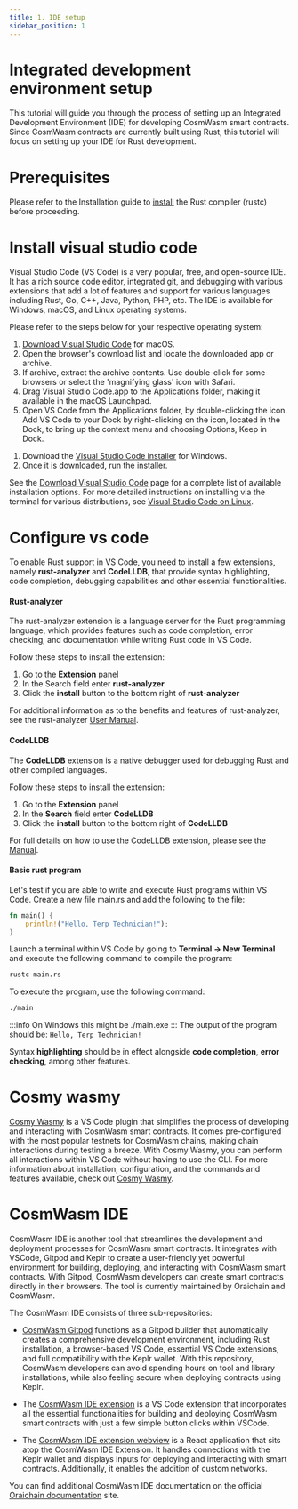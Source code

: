 ```yaml
---
title: 1. IDE setup
sidebar_position: 1
---
```


# Integrated development environment setup

This tutorial will guide you through the process of setting up an Integrated Development Environment (IDE) for developing CosmWasm smart contracts. Since CosmWasm contracts are currently built using Rust, this tutorial will focus on setting up your IDE for Rust development.

# Prerequisites
Please refer to the Installation guide to [install](./installation.md) the Rust compiler (rustc) before proceeding.

# Install visual studio code

Visual Studio Code (VS Code) is a very popular, free, and open-source IDE. It has a rich source code editor, integrated git, and debugging with various extensions that add a lot of features and support for various languages including Rust, Go, C++, Java, Python, PHP, etc. The IDE is available for Windows, macOS, and Linux operating systems.

Please refer to the steps below for your respective operating system:

<Container>
<Tabs>
<TabItem value="macOs" label="macOS">

1. [Download Visual Studio Code](https://code.visualstudio.com/Download) for macOS.
2. Open the browser's download list and locate the downloaded app or archive.
3. If archive, extract the archive contents. Use double-click for some browsers or select the 'magnifying glass' icon with Safari.
4. Drag Visual Studio Code.app to the Applications folder, making it available in the macOS Launchpad.
5. Open VS Code from the Applications folder, by double-clicking the icon.
Add VS Code to your Dock by right-clicking on the icon, located in the Dock, to bring up the context menu and choosing Options, Keep in Dock.

</TabItem>

<TabItem value="windows" label="Windows">

1. Download the [Visual Studio Code installer](https://code.visualstudio.com/docs?dv=win) for Windows.
2. Once it is downloaded, run the installer.

</TabItem>

<TabItem value="linux" label="Linux">

See the [Download Visual Studio Code](https://code.visualstudio.com/download) page for a complete list of available installation options. For more detailed instructions on installing via the terminal for various distributions, see [Visual Studio Code on Linux](https://code.visualstudio.com/docs/setup/linux).

</TabItem>
</Tabs>
</Container>

# Configure vs code
To enable Rust support in VS Code, you need to install a few extensions, namely **rust-analyzer** and **CodeLLDB**, that provide syntax highlighting, code completion, debugging capabilities and other essential functionalities.

#### Rust-analyzer 
The rust-analyzer extension is a language server for the Rust programming language, which provides features such as code completion, error checking, and documentation while writing Rust code in VS Code.

Follow these steps to install the extension:

1. Go to the **Extension** panel
2. In the Search field enter **rust-analyzer**
3. Click the **install** button to the bottom right of **rust-analyzer**

For additional information as to the benefits and features of rust-analyzer, see the rust-analyzer [User Manual](https://rust-analyzer.github.io/manual.html).

#### CodeLLDB
The **CodeLLDB** extension is a native debugger used for debugging Rust and other compiled languages.

Follow these steps to install the extension:
1. Go to the **Extension** panel
2. In the **Search** field enter **CodeLLDB**
3. Click the **install** button to the bottom right of **CodeLLDB**

For full details on how to use the CodeLLDB extension, please see the [Manual](https://github.com/vadimcn/codelldb/blob/v1.9.0/MANUAL.md).

#### Basic rust program
Let's test if you are able to write and execute Rust programs within VS Code. Create a new file main.rs and add the following to the file:
```rust 
fn main() {
    println!("Hello, Terp Technician!");
}
```

Launch a terminal within VS Code by going to **Terminal -> New Terminal** and execute the following command to compile the program:
```bash
rustc main.rs
```
To execute the program, use the following command:
```bash
./main
```
:::info
On Windows this might be ./main.exe
:::
The output of the program should be: `Hello, Terp Technician!`

Syntax **highlighting** should be in effect alongside **code completion**, **error checking**, among other features.

# Cosmy wasmy
[Cosmy Wasmy](https://marketplace.visualstudio.com/items?itemName=spoorthi.cosmy-wasmy) is a VS Code plugin that simplifies the process of developing and interacting with CosmWasm smart contracts. It comes pre-configured with the most popular testnets for CosmWasm chains, making chain interactions during testing a breeze. With Cosmy Wasmy, you can perform all interactions within VS Code without having to use the CLI.
For more information about installation, configuration, and the commands and features available, check out [Cosmy Wasmy](https://marketplace.visualstudio.com/items?itemName=spoorthi.cosmy-wasmy).

# CosmWasm IDE

CosmWasm IDE is another tool that streamlines the development and deployment processes for CosmWasm smart contracts. It integrates with VSCode, Gitpod and Keplr to create a user-friendly yet powerful environment for building, deploying, and interacting with CosmWasm smart contracts. With Gitpod, CosmWasm developers can create smart contracts directly in their browsers. The tool is currently maintained by Oraichain and CosmWasm.

The CosmWasm IDE consists of three sub-repositories:

- [CosmWasm Gitpod](https://github.com/oraichain/cw-ide-gitpod) functions as a Gitpod builder that automatically creates a comprehensive development environment, including Rust installation, a browser-based VS Code, essential VS Code extensions, and full compatibility with the Keplr wallet. With this repository, CosmWasm developers can avoid spending hours on tool and library installations, while also feeling secure when deploying contracts using Keplr.

- The [CosmWasm IDE extension](https://github.com/oraichain/cw-ide-vscode) is a VS Code extension that incorporates all the essential functionalities for building and deploying CosmWasm smart contracts with just a few simple button clicks within VSCode.

- The [CosmWasm IDE extension webview](https://github.com/oraichain/cw-ide-webview) is a React application that sits atop the CosmWasm IDE Extension. It handles connections with the Keplr wallet and displays inputs for deploying and interacting with smart contracts. Additionally, it enables the addition of custom networks.

You can find additional CosmWasm IDE documentation on the official [Oraichain documentation](https://docs.orai.io/developers/cosmwasm-ide/tutorial-01) site.